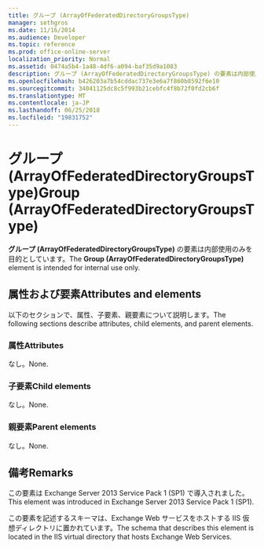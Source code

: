 ```yaml
---
title: グループ (ArrayOfFederatedDirectoryGroupsType)
manager: sethgros
ms.date: 11/16/2014
ms.audience: Developer
ms.topic: reference
ms.prod: office-online-server
localization_priority: Normal
ms.assetid: 0474a5b4-1a48-4df6-a094-baf35d9a1083
description: グループ (ArrayOfFederatedDirectoryGroupsType) の要素は内部使用のみを目的としています。
ms.openlocfilehash: b426203a7b54cddac737e3e6a7f860b8592f6e10
ms.sourcegitcommit: 34041125dc8c5f993b21cebfc4f8b72f0fd2cb6f
ms.translationtype: MT
ms.contentlocale: ja-JP
ms.lasthandoff: 06/25/2018
ms.locfileid: "19831752"
---
```

# <a name="group-arrayoffederateddirectorygroupstype"></a><span data-ttu-id="0f6eb-103">グループ (ArrayOfFederatedDirectoryGroupsType)</span><span class="sxs-lookup"><span data-stu-id="0f6eb-103">Group (ArrayOfFederatedDirectoryGroupsType)</span></span>

<span data-ttu-id="0f6eb-104">**グループ (ArrayOfFederatedDirectoryGroupsType)** の要素は内部使用のみを目的としています。</span><span class="sxs-lookup"><span data-stu-id="0f6eb-104">The **Group (ArrayOfFederatedDirectoryGroupsType)** element is intended for internal use only.</span></span> 

## <a name="attributes-and-elements"></a><span data-ttu-id="0f6eb-105">属性および要素</span><span class="sxs-lookup"><span data-stu-id="0f6eb-105">Attributes and elements</span></span>

<span data-ttu-id="0f6eb-106">以下のセクションで、属性、子要素、親要素について説明します。</span><span class="sxs-lookup"><span data-stu-id="0f6eb-106">The following sections describe attributes, child elements, and parent elements.</span></span>
  
### <a name="attributes"></a><span data-ttu-id="0f6eb-107">属性</span><span class="sxs-lookup"><span data-stu-id="0f6eb-107">Attributes</span></span>

<span data-ttu-id="0f6eb-108">なし。</span><span class="sxs-lookup"><span data-stu-id="0f6eb-108">None.</span></span>
  
### <a name="child-elements"></a><span data-ttu-id="0f6eb-109">子要素</span><span class="sxs-lookup"><span data-stu-id="0f6eb-109">Child elements</span></span>

<span data-ttu-id="0f6eb-110">なし。</span><span class="sxs-lookup"><span data-stu-id="0f6eb-110">None.</span></span>
  
### <a name="parent-elements"></a><span data-ttu-id="0f6eb-111">親要素</span><span class="sxs-lookup"><span data-stu-id="0f6eb-111">Parent elements</span></span>

<span data-ttu-id="0f6eb-112">なし。</span><span class="sxs-lookup"><span data-stu-id="0f6eb-112">None.</span></span>
  
## <a name="remarks"></a><span data-ttu-id="0f6eb-113">備考</span><span class="sxs-lookup"><span data-stu-id="0f6eb-113">Remarks</span></span>

<span data-ttu-id="0f6eb-114">この要素は Exchange Server 2013 Service Pack 1 (SP1) で導入されました。</span><span class="sxs-lookup"><span data-stu-id="0f6eb-114">This element was introduced in Exchange Server 2013 Service Pack 1 (SP1).</span></span>
  
<span data-ttu-id="0f6eb-115">この要素を記述するスキーマは、Exchange Web サービスをホストする IIS 仮想ディレクトリに置かれています。</span><span class="sxs-lookup"><span data-stu-id="0f6eb-115">The schema that describes this element is located in the IIS virtual directory that hosts Exchange Web Services.</span></span>
  

